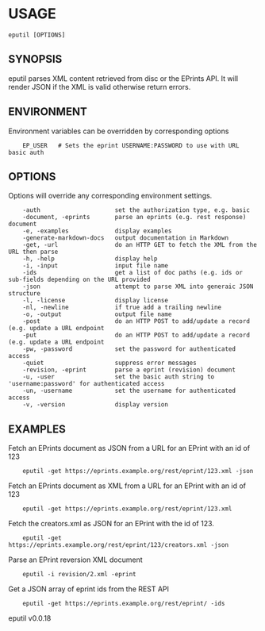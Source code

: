 
# USAGE

	eputil [OPTIONS]

## SYNOPSIS


eputil parses XML content retrieved from disc or the EPrints API. It will 
render JSON if the XML is valid otherwise return errors.


## ENVIRONMENT

Environment variables can be overridden by corresponding options

```
    EP_USER   # Sets the eprint USERNAME:PASSWORD to use with URL basic auth
```

## OPTIONS

Options will override any corresponding environment settings.

```
    -auth                     set the authorization type, e.g. basic
    -document, -eprints       parse an eprints (e.g. rest response) document
    -e, -examples             display examples
    -generate-markdown-docs   output documentation in Markdown
    -get, -url                do an HTTP GET to fetch the XML from the URL then parse
    -h, -help                 display help
    -i, -input                input file name
    -ids                      get a list of doc paths (e.g. ids or sub-fields depending on the URL provided
    -json                     attempt to parse XML into generaic JSON structure
    -l, -license              display license
    -nl, -newline             if true add a trailing newline
    -o, -output               output file name
    -post                     do an HTTP POST to add/update a record (e.g. update a URL endpoint
    -put                      do an HTTP POST to add/update a record (e.g. update a URL endpoint
    -pw, -password            set the password for authenticated access
    -quiet                    suppress error messages
    -revision, -eprint        parse a eprint (revision) document
    -u, -user                 set the basic auth string to 'username:password' for authenticated access
    -un, -username            set the username for authenticated access
    -v, -version              display version
```


## EXAMPLES


Fetch an EPrints document as JSON from a URL for an EPrint with an id of 123

```shell
    eputil -get https://eprints.example.org/rest/eprint/123.xml -json
```

Fetch an EPrints document as XML from a URL for an EPrint with an id of 123

```shell
    eputil -get https://eprints.example.org/rest/eprint/123.xml
```

Fetch the creators.xml as JSON for an EPrint with the id of 123.

```shell
    eputil -get https://eprints.example.org/rest/eprint/123/creators.xml -json
```

Parse an EPrint reversion XML document

```shell
    eputil -i revision/2.xml -eprint
```

Get a JSON array of eprint ids from the REST API

```shell
    eputil -get https://eprints.example.org/rest/eprint/ -ids
```

eputil v0.0.18
